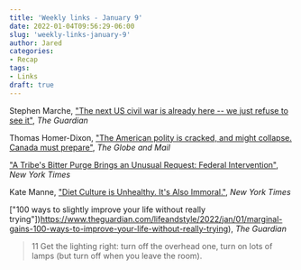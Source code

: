```yaml
---
title: 'Weekly links - January 9'
date: 2022-01-04T09:56:29-06:00
slug: 'weekly-links-january-9'
author: Jared
categories:
- Recap
tags: 
- Links
draft: true
---
```


Stephen Marche, ["The next US civil war is already here -- we just refuse to see it"](https://www.theguardian.com/world/2022/jan/04/next-us-civil-war-already-here-we-refuse-to-see-it), *The Guardian*

Thomas Homer-Dixon, ["The American polity is cracked, and might collapse. Canada must prepare"](https://www.theglobeandmail.com/opinion/article-the-american-polity-is-cracked-and-might-collapse-canada-must-prepare/), *The Globe and Mail*

["A Tribe's Bitter Purge Brings an Unusual Request: Federal Intervention"](https://www.nytimes.com/2022/01/02/us/nooksack-306-evictions-tribal-sovereignty.html), *New York Times*

Kate Manne, ["Diet Culture is Unhealthy. It's Also Immoral."](https://www.nytimes.com/2022/01/03/opinion/diet-resolution.html), *New York Times*

["100 ways to slightly improve your life without really trying"])https://www.theguardian.com/lifeandstyle/2022/jan/01/marginal-gains-100-ways-to-improve-your-life-without-really-trying), *The Guardian*

> 11 Get the lighting right: turn off the overhead one, turn on lots of lamps (but turn off when you leave the room).
